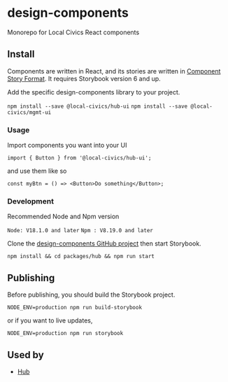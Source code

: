 # design-components

Monorepo for Local Civics React components

## Install

Components are written in React, and its stories are written in [Component Story Format](https://medium.com/storybookjs/component-story-format-66f4c32366df). It requires Storybook version 6 and up.

Add the specific design-components library to your project.

`npm install --save @local-civics/hub-ui`
`npm install --save @local-civics/mgmt-ui`

### **Usage**

Import components you want into your UI

`import { Button } from '@local-civics/hub-ui';`

and use them like so

```
const myBtn = () => <Button>Do something</Button>;
```

### **Development**

Recommended Node and Npm version 

`Node: V18.1.0 and later`
`Npm : V8.19.0 and later`

Clone the [design-components GitHub project](https://github.com/local-civics/design-components) then start Storybook.

`npm install && cd packages/hub && npm run start`

## **Publishing**

Before publishing, you should build the Storybook project.

`NODE_ENV=production npm run build-storybook`

or if you want to live updates,

`NODE_ENV=production npm run storybook`

## Used by

- [Hub](https://hub.localcivics.io)

